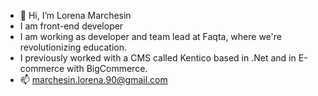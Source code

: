 - 👋 Hi, I’m Lorena Marchesin 
- I am front-end developer
- I am working as developer and team lead at Faqta, where we're revolutionizing education.
- I previously worked with a CMS called Kentico based in .Net and in E-commerce with BigCommerce.
- 📫 marchesin.lorena.90@gmail.com

